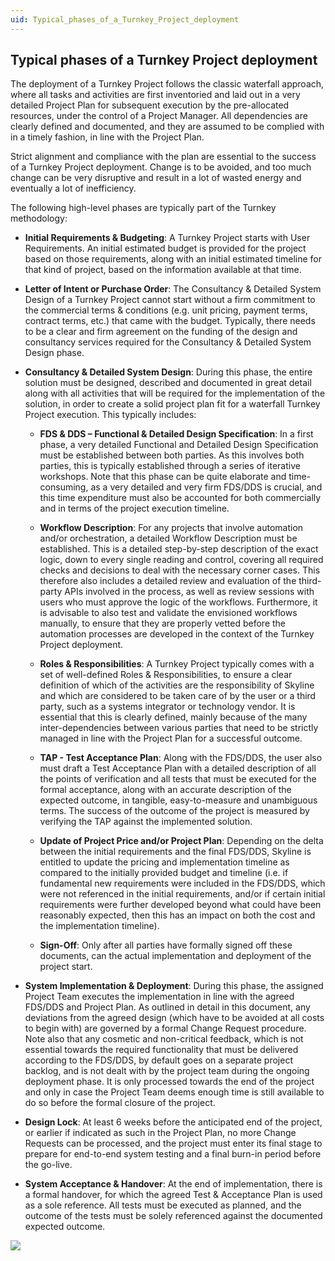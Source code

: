 ```yaml
---
uid: Typical_phases_of_a_Turnkey_Project_deployment
---
```


## Typical phases of a Turnkey Project deployment

The deployment of a Turnkey Project follows the classic waterfall approach, where all tasks and activities are first inventoried and laid out in a very detailed Project Plan for subsequent execution by the pre-allocated resources, under the control of a Project Manager. All dependencies are clearly defined and documented, and they are assumed to be complied with in a timely fashion, in line with the Project Plan.

Strict alignment and compliance with the plan are essential to the success of a Turnkey Project deployment. Change is to be avoided, and too much change can be very disruptive and result in a lot of wasted energy and eventually a lot of inefficiency.

The following high-level phases are typically part of the Turnkey methodology:

- **Initial Requirements & Budgeting**: A Turnkey Project starts with User Requirements. An initial estimated budget is provided for the project based on those requirements, along with an initial estimated timeline for that kind of project, based on the information available at that time.

- **Letter of Intent or Purchase Order**: The Consultancy & Detailed System Design of a Turnkey Project cannot start without a firm commitment to the commercial terms & conditions (e.g. unit pricing, payment terms, contract terms, etc.) that came with the budget. Typically, there needs to be a clear and firm agreement on the funding of the design and consultancy services required for the Consultancy & Detailed System Design phase.

- **Consultancy & Detailed System Design**: During this phase, the entire solution must be designed, described and documented in great detail along with all activities that will be required for the implementation of the solution, in order to create a solid project plan fit for a waterfall Turnkey Project execution. This typically includes:

    - **FDS & DDS – Functional & Detailed Design Specification**: In a first phase, a very detailed Functional and Detailed Design Specification must be established between both parties. As this involves both parties, this is typically established through a series of iterative workshops. Note that this phase can be quite elaborate and time-consuming, as a very detailed and very firm FDS/DDS is crucial, and this time expenditure must also be accounted for both commercially and in terms of the project execution timeline.

    - **Workflow Description**: For any projects that involve automation and/or orchestration, a detailed Workflow Description must be established. This is a detailed step-by-step description of the exact logic, down to every single reading and control, covering all required checks and decisions to deal with the necessary corner cases. This therefore also includes a detailed review and evaluation of the third-party APIs involved in the process, as well as review sessions with users who must approve the logic of the workflows. Furthermore, it is advisable to also test and validate the envisioned workflows manually, to ensure that they are properly vetted before the automation processes are developed in the context of the Turnkey Project deployment.

    - **Roles & Responsibilities**: A Turnkey Project typically comes with a set of well-defined Roles & Responsibilities, to ensure a clear definition of which of the activities are the responsibility of Skyline and which are considered to be taken care of by the user or a third party, such as a systems integrator or technology vendor. It is essential that this is clearly defined, mainly because of the many inter-dependencies between various parties that need to be strictly managed in line with the Project Plan for a successful outcome.

    - **TAP - Test Acceptance Plan**: Along with the FDS/DDS, the user also must draft a Test Acceptance Plan with a detailed description of all the points of verification and all tests that must be executed for the formal acceptance, along with an accurate description of the expected outcome, in tangible, easy-to-measure and unambiguous terms. The success of the outcome of the project is measured by verifying the TAP against the implemented solution.

    - **Update of Project Price and/or Project Plan**: Depending on the delta between the initial requirements and the final FDS/DDS, Skyline is entitled to update the pricing and implementation timeline as compared to the initially provided budget and timeline (i.e. if fundamental new requirements were included in the FDS/DDS, which were not referenced in the initial requirements, and/or if certain initial requirements were further developed beyond what could have been reasonably expected, then this has an impact on both the cost and the implementation timeline).

    - **Sign-Off**: Only after all parties have formally signed off these documents, can the actual implementation and deployment of the project start.

- **System Implementation & Deployment**: During this phase, the assigned Project Team executes the implementation in line with the agreed FDS/DDS and Project Plan. As outlined in detail in this document, any deviations from the agreed design (which have to be avoided at all costs to begin with) are governed by a formal Change Request procedure. Note also that any cosmetic and non-critical feedback, which is not essential towards the required functionality that must be delivered according to the FDS/DDS, by default goes on a separate project backlog, and is not dealt with by the project team during the ongoing deployment phase. It is only processed towards the end of the project and only in case the Project Team deems enough time is still available to do so before the formal closure of the project.

- **Design Lock**: At least 6 weeks before the anticipated end of the project, or earlier if indicated as such in the Project Plan, no more Change Requests can be processed, and the project must enter its final stage to prepare for end-to-end system testing and a final burn-in period before the go-live.

- **System Acceptance & Handover**: At the end of implementation, there is a formal handover, for which the agreed Test & Acceptance Plan is used as a sole reference. All tests must be executed as planned, and the outcome of the tests must be solely referenced against the documented expected outcome.

![](~/user-guide/images/inset_0.jpg)
